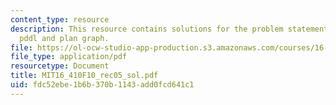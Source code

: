 ```yaml
---
content_type: resource
description: This resource contains solutions for the problem statements related to
  pddl and plan graph.
file: https://ol-ocw-studio-app-production.s3.amazonaws.com/courses/16-410-principles-of-autonomy-and-decision-making-fall-2010/fdc52ebe1b6b370b1143add0fcd641c1_MIT16_410F10_rec05_sol.pdf
file_type: application/pdf
resourcetype: Document
title: MIT16_410F10_rec05_sol.pdf
uid: fdc52ebe-1b6b-370b-1143-add0fcd641c1
---
```


